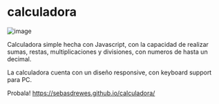 # calculadora
![image](https://user-images.githubusercontent.com/81722772/121595652-dbc1cd00-ca14-11eb-9371-f41628d528d9.png)

Calculadora simple hecha con Javascript, con la capacidad de realizar sumas, restas, multiplicaciones y divisiones, con numeros de hasta un decimal.

La calculadora cuenta con un diseño responsive, con keyboard support para PC.

Probala! https://sebasdrewes.github.io/calculadora/
